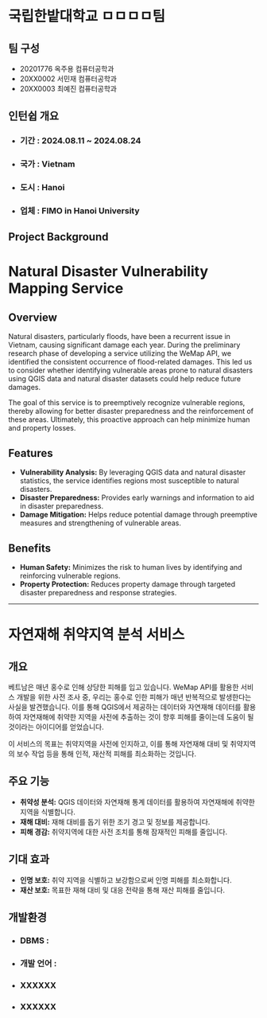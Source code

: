 # 국립한밭대학교 ㅁㅁㅁㅁ팀

## 팀 구성 
- 20201776 옥주용 컴퓨터공학과
- 20XX0002 서민재 컴퓨터공학과
- 20XX0003 최예진 컴퓨터공학과

## 인턴쉽 개요
  - ### 기간 : 2024.08.11 ~ 2024.08.24
  - ### 국가 : Vietnam
  - ### 도시 : Hanoi
  - ### 업체 : FIMO in Hanoi University

## Project Background
<h1>Natural Disaster Vulnerability Mapping Service</h1>

<h2>Overview</h2>
<p>
    Natural disasters, particularly floods, have been a recurrent issue in Vietnam, causing significant damage each year.
    During the preliminary research phase of developing a service utilizing the WeMap API, we identified the consistent occurrence of flood-related damages.
    This led us to consider whether identifying vulnerable areas prone to natural disasters using QGIS data and natural disaster datasets could help reduce future damages.
</p>
<p>
    The goal of this service is to preemptively recognize vulnerable regions, thereby allowing for better disaster preparedness and the reinforcement of these areas.
    Ultimately, this proactive approach can help minimize human and property losses.
</p>

<h2>Features</h2>
<ul>
    <li><strong>Vulnerability Analysis:</strong> By leveraging QGIS data and natural disaster statistics, the service identifies regions most susceptible to natural disasters.</li>
    <li><strong>Disaster Preparedness:</strong> Provides early warnings and information to aid in disaster preparedness.</li>
    <li><strong>Damage Mitigation:</strong> Helps reduce potential damage through preemptive measures and strengthening of vulnerable areas.</li>
</ul>

<h2>Benefits</h2>
<ul>
    <li><strong>Human Safety:</strong> Minimizes the risk to human lives by identifying and reinforcing vulnerable regions.</li>
    <li><strong>Property Protection:</strong> Reduces property damage through targeted disaster preparedness and response strategies.</li>
</ul>

<hr />

<h1>자연재해 취약지역 분석 서비스</h1>

<h2>개요</h2>
<p>
    베트남은 매년 홍수로 인해 상당한 피해를 입고 있습니다.
    WeMap API를 활용한 서비스 개발을 위한 사전 조사 중, 우리는 홍수로 인한 피해가 매년 반복적으로 발생한다는 사실을 발견했습니다.
    이를 통해 QGIS에서 제공하는 데이터와 자연재해 데이터를 활용하여 자연재해에 취약한 지역을 사전에 추출하는 것이 향후 피해를 줄이는데 도움이 될 것이라는 아이디어를 얻었습니다.
</p>
<p>
    이 서비스의 목표는 취약지역을 사전에 인지하고, 이를 통해 자연재해 대비 및 취약지역의 보수 작업 등을 통해 인적, 재산적 피해를 최소화하는 것입니다.
</p>

<h2>주요 기능</h2>
<ul>
    <li><strong>취약성 분석:</strong> QGIS 데이터와 자연재해 통계 데이터를 활용하여 자연재해에 취약한 지역을 식별합니다.</li>
    <li><strong>재해 대비:</strong> 재해 대비를 돕기 위한 조기 경고 및 정보를 제공합니다.</li>
    <li><strong>피해 경감:</strong> 취약지역에 대한 사전 조치를 통해 잠재적인 피해를 줄입니다.</li>
</ul>

<h2>기대 효과</h2>
<ul>
    <li><strong>인명 보호:</strong> 취약 지역을 식별하고 보강함으로써 인명 피해를 최소화합니다.</li>
    <li><strong>재산 보호:</strong> 목표한 재해 대비 및 대응 전략을 통해 재산 피해를 줄입니다.</li>
</ul>


## 개발환경
  - ### DBMS :
  - ### 개발 언어 : 
  - ### XXXXXX
  - ### XXXXXX
